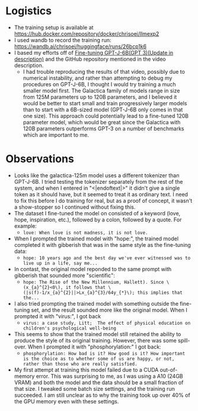 
# Logistics
* The training setup is available at https://hub.docker.com/repository/docker/chrisoei/llmexp2
* I used wandb to record the training run: https://wandb.ai/chrisoei/huggingface/runs/26bcp1k6
* I based my efforts off of [Fine-tuning GPT-J-6B(GPT 3)(Update in description)](https://www.youtube.com/watch?v=fMgQVQGwnms) and the GitHub repository mentioned in the video description.
  * I had trouble reproducing the results of that video, possibly due to numerical instability, and rather than attempting to debug my procedures on GPT-J-6B, I thought I would try training a much smaller model first. The Galactica family of models range in size from 125M parameters up to 120B parameters, and I believed it would be better to start small and train progressively larger models than to start with a 6B-sized model (GPT-J-6B only comes in that one size). This approach could potentially lead to a fine-tuned 120B parameter model, which would be great since the Galactica with 120B parameters outperforms GPT-3 on a number of benchmarks which are important to me.

# Observations
* Looks like the galactica-125m model uses a different tokenizer than GPT-J-6B. I tried testing the tokenizer separately from the rest of the system, and when I entered in "<|endoftext|>" it didn't give a single token as it should have, but it seemed to treat it as ordinary text. I need to fix this before I do training for real, but as a proof of concept, it wasn't a show-stopper so I continued without fixing this.
* The dataset I fine-tuned the model on consisted of a keyword (love, hope, inspiration, etc.), followed by a colon, followed by a quote. For example:
  * `love: When love is not madness, it is not love.`
* When I prompted the trained model with "hope:", the trained model completed it with gibberish that was in the same style as the fine-tuning data:
  * `hope: 10 years ago and the best day we've ever witnessed was to live up in a life, say me...`
* In contast, the original model reponded to the same prompt with gibberish that sounded more "scientific":
  * `hope: The Rise of the New Millennium, Hallett). Since \(x_{a}^{2}<0\), it follows that \(|s(f)-1/x_{a}^{2}||>Lx_{a}^{3}/64y_{*}\); this implies that the...`
* I also tried prompting the trained model with something outside the fine-tuning set, and the result sounded more like the original model. When I prompted it with "virus:", I got back
  * `virus: a case study, Litt;  The effect of physical education on children's psychological well-being`
* This seems to show that the trained model still retained the ability to produce the style of its original training. However, there was some spill-over. When I prompted it with "phosphorylation:" I got back:
  * `phosphorylation: How bad is it? How good is it? How important is the choice as to whether some of us are happy, or not, rather than those who are really satisfied.`
* My first attempt at training this model failed due to a CUDA out-of-memory error. This was surprising to me, as I was using a A10 (24GB VRAM) and both the model and the data should be a small fraction of that size. I tweaked some batch size settings, and the training run succeeded. I am still unclear as to why the training took up over 40% of the GPU memory even with these settings.
